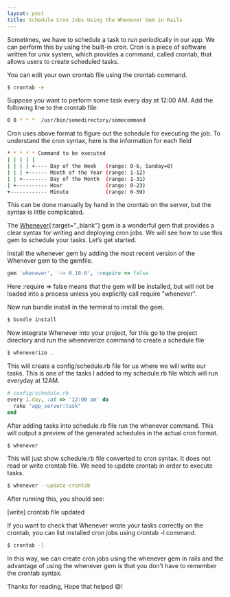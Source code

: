 ```yaml
---
layout: post
title: Schedule Cron Jobs Using the Whenever Gem in Rails
---
```


Sometimes, we have to schedule a task to run periodically in our app. We can perform this by using the built-in cron. Cron is a piece of software written for unix system, which provides a command, called crontab, that allows users to create scheduled tasks.

You can edit your own crontab file using the crontab command.
```sh
$ crontab -e
```

Suppose you want to perform some task every day at 12:00 AM. Add the following line to the crontab file:
```sh
0 0 * * *  /usr/bin/somedirectory/somecommand
```

Cron uses above format to figure out the schedule for executing the job. To understand the cron syntax, here is the information for each field
```sh
* * * * * Command to be executed
| | | | | 
| | | | +---- Day of the Week   (range: 0-6, Sunday=0)
| | | +------ Month of the Year (range: 1-12)
| | +-------- Day of the Month  (range: 1-31)
| +---------- Hour              (range: 0-23)
+------------ Minute            (range: 0-59)
```

This can be done manually by hand in the crontab on the server, but the syntax is little complicated. 

The [Whenever](https://github.com/javan/whenever){:target="_blank"} gem is a wonderful gem that provides a clear syntax for writing and deploying cron jobs. We will see how to use this gem to schedule your tasks. Let’s get started.

Install the whenever gem by adding the most recent version of the Whenever gem to the gemfile.
```ruby
gem 'whenever', '~> 0.10.0', :require => false
```

Here :require => false means that the gem will be installed, but will not be loaded into a process unless you explicitly call require "whenever".

Now run bundle install in the terminal to install the gem.
```sh
$ bundle install
```

Now integrate Whenever into your project, for this go to the project directory and run the wheneverize command to create a schedule file
```sh
$ wheneverize .
```

This will create a config/schedule.rb file for us where we will write our tasks. This is one of the tasks I added to my schedule.rb file which will run everyday at 12AM.
```ruby
# config/schedule.rb
every 1.day, :at => '12:00 am' do
  rake "app_server:task"
end
```

After adding tasks into schedule.rb file run the whenever command. This will output a preview of the generated schedules in the actual cron format.
```sh
$ whenever
```

This will just show schedule.rb file converted to cron syntax. It does not read or write crontab file. We need to update crontab in order to execute tasks.
```sh
$ whenever --update-crontab
```

After running this, you should see:

<div class="message">
[write] crontab file updated
</div>

If you want to check that Whenever wrote your tasks correctly on the crontab, you can list installed cron jobs using crontab -l command.
```sh
$ crontab -l
```

In this way, we can create cron jobs using the whenever gem in rails and the  advantage of using the whenever gem is that you don’t have to remember the crontab syntax.

Thanks for reading, Hope that helped :smile:!
